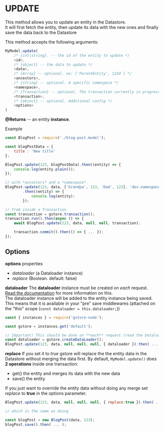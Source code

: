 # UPDATE

This method allows you to update an entity in the Datastore.  
It will first fetch the entity, then update its data with the new ones and finally save the data back to the Datastore

This method accepts the following arguments:

```javascript
MyModel.update(
    /* {int|string}. -- the id of the entity to update */
    <id>,
    /* {object} -- the data to update */
    <data>,
    /* {Array} -- optional. ex: ['ParentEntity', 1234 ] */
    <ancestors>,
    /* {string} -- optional. A specific namespace */
    <namespace>,
    /* {Transaction} -- optional. The transaction currently in progress */
    <transaction>,
    /* {object} -- optional. Additional config */
    <options>
)
```

**@Returns** -- an entity **instance**.

Example

```javascript
const BlogPost = require('./blog-post.model');

const blogPostData = {
    title : 'New title'
};

BlogPost.update(123, blogPostData).then((entity) => {
    console.log(entity.plain());
});

// with *ancestors* and a *namespace*
BlogPost.update(123, data, ['Grandpa', 123, 'Dad', 123], 'dev.namespace.com')
        .then((entity) => {
            console.log(entity);
        });

// from inside a Transaction
const transaction = gstore.transaction();
transaction.run().then(async () => {
    await BlogPost.update(123, data, null, null, transaction);

    transaction.commit().then(() => { ... });
});
```

## Options

**options** properties

* _dataloader_ \(a Dataloader instance\)
* _replace_ \(Boolean. default: false\)

**dataloader** The **dataloader** instance must be created on _each_ request. [Read the documentation](../../cache-dataloader/dataloader.md) for more information on this.  
The dataloader instance will be added to the entity instance being saved. This means that it is available in your "pre" save middlewares \(attached on the "this" scope \(`const dataloader = this.dataloader;`\)\)

```javascript
const { instances } = require('gstore-node');

const gstore = instances.get('default');

// Important! This should be done on **each** request (read the Dataloader documentation)
const dataloader = gstore.createDataLoader();
BlogPost.update(123, data, null, null, null, { dataloader }).then( ... );
```

**replace** If you set it to _true_ gstore will replace the the entity data in the Datastore without merging the data first. By default, `MyModel.update()` does **2 operations** inside one transaction:

* get\(\) the entity and merges its data with the new data
* save\(\) the entity

If you just want to override the entity data without doing any merge set _replace_ to **true** in the options parameter.

```javascript
BlogPost.update(123, data, null, null, null, { replace:true }).then( ... );

// which is the same as doing

const blogPost = new BlogPost(data, 123);
blogPost.save().then( ... );
```

